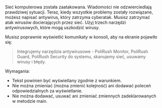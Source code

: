 Sieć komputerowa została zaatakowana. Wiadomości nie odzwierciedlają prawdziwej sytuacji.
Teraz, kiedy wszystkie problemy zostały rozwiązane, możesz napisać antywirus, który zatrzyma cyberatak. 
Musisz zatrzymać atak wirusów docierających przez sieć. 
Użyj trzech narzędzi antywirusowych, które mogą uszkodzić wirusy.

Musisz poprawnie wyświetlić komunikaty w konsoli, aby na ekranie pojawiło się:
>Integrujemy narzędzia antywirusowe - PoliRush Monitor, PoliRush Guard, PoliRush Security do systemu, 
skanujemy sieć, usuwamy wirusy i błędy.

Wymagania:
- Tekst powinien być wyświetlany zgodnie z warunkiem.
- Nie można zmieniać (można zmienić kolejność) ani dodawać poleceń odpowiedzialnych za wyświetlanie.
- Nie można dodawać, usuwać ani zmieniać zmiennych zadeklarowanych w metodzie main.


